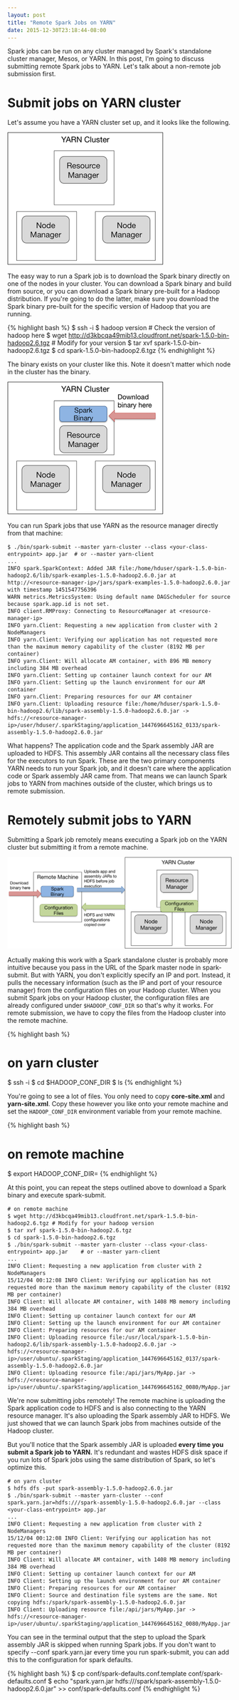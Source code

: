 ```yaml
---
layout: post
title: "Remote Spark Jobs on YARN"
date: 2015-12-30T23:18:44-08:00
---
```


Spark jobs can be run on any cluster managed by Spark's standalone cluster manager, Mesos, or YARN.  In this post, I'm going to discuss submitting remote Spark jobs to YARN.  Let's talk about a non-remote job submission first.

# Submit jobs on YARN cluster
Let's assume you have a YARN cluster set up, and it looks like the following.

![YARN cluster setup](/assets/posts/yarn.png)

The easy way to run a Spark job is to download the Spark binary directly on one of the nodes in your cluster.  You can download a Spark binary and build from source, or you can download a Spark binary pre-built for a Hadoop distribution.  If you're going to do the latter, make sure you download the Spark binary pre-built for the specific version of Hadoop that you are running.

{% highlight bash %}
$ ssh -i <your-private-key> <yarn-master-ip>
$ hadoop version  # Check the version of hadoop here
$ wget http://d3kbcqa49mib13.cloudfront.net/spark-1.5.0-bin-hadoop2.6.tgz   # Modify for your version
$ tar xvf spark-1.5.0-bin-hadoop2.6.tgz
$ cd spark-1.5.0-bin-hadoop2.6.tgz
{% endhighlight %}

The binary exists on your cluster like this.  Note it doesn't matter which node in the cluster has the binary.

![Spark on YARN](/assets/posts/spark_yarn.png)

You can run Spark jobs that use YARN as the resource manager directly from that machine:

    $ ./bin/spark-submit --master yarn-cluster --class <your-class-entrypoint> app.jar  # or --master yarn-client
    ...
    INFO spark.SparkContext: Added JAR file:/home/hduser/spark-1.5.0-bin-hadoop2.6/lib/spark-examples-1.5.0-hadoop2.6.0.jar at http://<resource-manager-ip>/jars/spark-examples-1.5.0-hadoop2.6.0.jar with timestamp 1451547756396
    WARN metrics.MetricsSystem: Using default name DAGScheduler for source because spark.app.id is not set.
    INFO client.RMProxy: Connecting to ResourceManager at <resource-manager-ip>
    INFO yarn.Client: Requesting a new application from cluster with 2 NodeManagers
    INFO yarn.Client: Verifying our application has not requested more than the maximum memory capability of the cluster (8192 MB per container)
    INFO yarn.Client: Will allocate AM container, with 896 MB memory including 384 MB overhead
    INFO yarn.Client: Setting up container launch context for our AM
    INFO yarn.Client: Setting up the launch environment for our AM container
    INFO yarn.Client: Preparing resources for our AM container
    INFO yarn.Client: Uploading resource file:/home/hduser/spark-1.5.0-bin-hadoop2.6/lib/spark-assembly-1.5.0-hadoop2.6.0.jar -> hdfs://<resource-manager-ip>/user/hduser/.sparkStaging/application_1447696645162_0133/spark-assembly-1.5.0-hadoop2.6.0.jar

What happens?  The application code and the Spark assembly JAR are uploaded to HDFS.  This assembly JAR contains all the necessary class files for the executors to run Spark.  These are the two primary components YARN needs to run your Spark job, and it doesn't care where the application code or Spark assembly JAR came from.  That means we can launch Spark jobs to YARN from machines outside of the cluster, which brings us to remote submission.

# Remotely submit jobs to YARN

Submitting a Spark job remotely means executing a Spark job on the YARN cluster but submitting it from a remote machine.

![Remote Spark on YARN](/assets/posts/spark_remote_yarn.png)

Actually making this work with a Spark standalone cluster is probably more intuitive because you pass in the URL of the Spark master node in spark-submit.  But with YARN, you don't explicitly specify an IP and port.  Instead, it pulls the necessary information (such as the IP and port of your resource manager) from the configuration files on your Hadoop cluster.  When you submit Spark jobs on your Hadoop cluster, the configuration files are already configured under `$HADOOP_CONF_DIR` so that's why it works.  For remote submission, we have to copy the files from the Hadoop cluster into the remote machine.

{% highlight bash %}
# on yarn cluster
$ ssh -i <your-private-key> <yarn-master-ip>
$ cd $HADOOP_CONF_DIR
$ ls
{% endhighlight %}

You're going to see a lot of files.  You only need to copy **core-site.xml** and **yarn-site.xml**.  Copy these however you like onto your remote machine and set the `HADOOP_CONF_DIR` environment variable from your remote machine.

{% highlight bash %}
# on remote machine
$ export HADOOP_CONF_DIR=<config-files-directory>
{% endhighlight %}

At this point, you can repeat the steps outlined above to download a Spark binary and execute spark-submit.

    # on remote machine
    $ wget http://d3kbcqa49mib13.cloudfront.net/spark-1.5.0-bin-hadoop2.6.tgz # Modify for your hadoop version
    $ tar xvf spark-1.5.0-bin-hadoop2.6.tgz
    $ cd spark-1.5.0-bin-hadoop2.6.tgz
    $ ./bin/spark-submit --master yarn-cluster --class <your-class-entrypoint> app.jar    # or --master yarn-client
    ...
    INFO Client: Requesting a new application from cluster with 2 NodeManagers
    15/12/04 00:12:08 INFO Client: Verifying our application has not requested more than the maximum memory capability of the cluster (8192 MB per container)
    INFO Client: Will allocate AM container, with 1408 MB memory including 384 MB overhead
    INFO Client: Setting up container launch context for our AM
    INFO Client: Setting up the launch environment for our AM container
    INFO Client: Preparing resources for our AM container
    INFO Client: Uploading resource file:/usr/local/spark-1.5.0-bin-hadoop2.6/lib/spark-assembly-1.5.0-hadoop2.6.0.jar -> hdfs://<resource-manager-ip>/user/ubuntu/.sparkStaging/application_1447696645162_0137/spark-assembly-1.5.0-hadoop2.6.0.jar
    INFO Client: Uploading resource file:/api/jars/MyApp.jar -> hdfs://<resource-manager-ip>/user/ubuntu/.sparkStaging/application_1447696645162_0080/MyApp.jar

We're now submitting jobs remotely!  The remote machine is uploading the Spark application code to HDFS and is also connecting to the YARN resource manager.  It's also uploading the Spark assembly JAR to HDFS.  We just showed that we can launch Spark jobs from machines outside of the Hadoop cluster.

But you'll notice that the Spark assembly JAR is uploaded **every time you submit a Spark job to YARN.**  It's redundant and wastes HDFS disk space if you run lots of Spark jobs using the same distribution of Spark, so let's optimize this.

    # on yarn cluster
    $ hdfs dfs -put spark-assembly-1.5.0-hadoop2.6.0.jar
    $ ./bin/spark-submit --master yarn-cluster --conf spark.yarn.jar=hdfs:///spark-assembly-1.5.0-hadoop2.6.0.jar --class <your-class-entrypoint> app.jar
    ...
    INFO Client: Requesting a new application from cluster with 2 NodeManagers
    15/12/04 00:12:08 INFO Client: Verifying our application has not requested more than the maximum memory capability of the cluster (8192 MB per container)
    INFO Client: Will allocate AM container, with 1408 MB memory including 384 MB overhead
    INFO Client: Setting up container launch context for our AM
    INFO Client: Setting up the launch environment for our AM container
    INFO Client: Preparing resources for our AM container
    INFO Client: Source and destination file systems are the same. Not copying hdfs:/spark/spark-assembly-1.5.0-hadoop2.6.0.jar
    INFO Client: Uploading resource file:/api/jars/MyApp.jar -> hdfs://<resource-manager-ip>/user/ubuntu/.sparkStaging/application_1447696645162_0080/MyApp.jar

You can see in the terminal output that the step to upload the Spark assembly JAR is skipped when running Spark jobs.  If you don't want to specify --conf spark.yarn.jar every time you run spark-submit, you can add this to the configuration for spark defaults.

{% highlight bash %}
$ cp conf/spark-defaults.conf.template conf/spark-defaults.conf 
$ echo "spark.yarn.jar hdfs:///spark/spark-assembly-1.5.0-hadoop2.6.0.jar" >> conf/spark-defaults.conf
{% endhighlight %}

